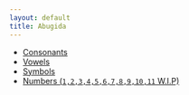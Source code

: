```yaml
---
layout: default
title: Abugida
---
```

- [Consonants](consonants.md)
- [Vowels](vowels.md)
- [Symbols](symbols.md)
- [Numbers (`1,2,3,4,5,6,7,8,9,10,11` W.I.P)](numbers.md)
